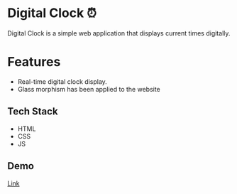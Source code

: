 # Digital Clock ⏰ 

Digital Clock is a simple web application that displays current times digitally.   


# Features
* Real-time digital clock display.
* Glass morphism has been applied to the website
## Tech Stack
      
- HTML
- CSS
- JS

## Demo

[Link](https://rghvgrv.github.io/Digital_Clock/)

    
  

